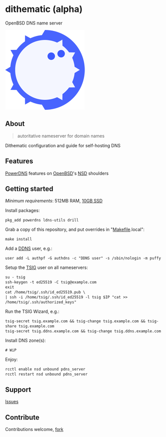 # dithematic (alpha)

OpenBSD DNS name server

![Dithematic Logo](src/usr/local/share/doc/dithematic/dithematic-256x256.png)

## About
> autoritative nameserver for domain names

Dithematic configuration and guide for self-hosting DNS

## Features

[PowerDNS](https://doc.powerdns.com/authoritative/) features on [OpenBSD](https://github.com/openbsd/src/tree/master/usr.sbin/nsd)'s [NSD](https://man.openbsd.org/nsd.conf) shoulders

## Getting started

*Minimum requirements*: 512MB RAM, [10GB SSD](src/usr/local/share/doc/dithematic/disklabel)

Install packages:
```console
pkg_add powerdns ldns-utils drill
```

Grab a copy of this repository, and put overrides in "[Makefile](Makefile).local":
```console
make install
```

Add a [DDNS](https://tools.ietf.org/html/rfc2136) user, e.g.:
```console
user add -L authpf -G authdns -c "DDNS user" -s /sbin/nologin -m puffy
```

Setup the [TSIG](https://tools.ietf.org/html/rfc2845) user on all nameservers:
```console
su - tsig
ssh-keygen -t ed25519 -C tsig@example.com
exit
cat /home/tsig/.ssh/id_ed25519.pub \
| ssh -i /home/tsig/.ssh/id_ed25519 -l tsig $IP "cat >> /home/tsig/.ssh/authorized_keys"
```

Run the TSIG Wizard, e.g.:
```console
tsig-secret tsig.example.com && tsig-change tsig.example.com && tsig-share tsig.example.com
tsig-secret tsig.ddns.example.com && tsig-change tsig.ddns.example.com
```

Install DNS zone(s):
```console
# WiP
```

Enjoy:
```console
rcctl enable nsd unbound pdns_server
rcctl restart nsd unbound pdns_server
```

## Support
[Issues](https://github.com/vedetta-com/dithematic/issues)

## Contribute
Contributions welcome, [fork](https://github.com/vedetta-com/dithematic/fork)

